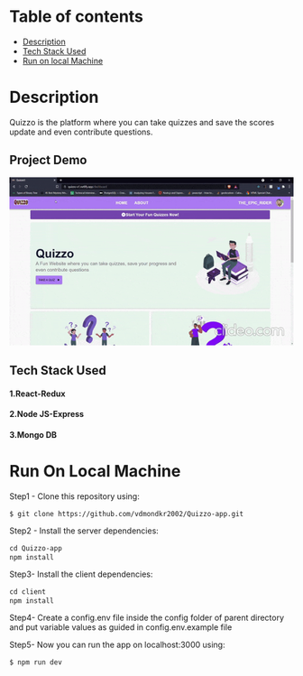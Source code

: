 # Table of contents
* [Description](#general-info)
* [Tech Stack Used](#tech-stack)
* [Run on local Machine](#run-locally)

# Description
Quizzo is the platform where you can take quizzes and save the scores update and even contribute questions.

## Project Demo
![Demo gif](https://raw.githubusercontent.com/vdmondkr2002/Quizzo-app/main/Proj-demo-1.gif)

## Tech Stack Used
#### 1.React-Redux
#### 2.Node JS-Express
#### 3.Mongo DB

# Run On Local Machine
Step1 - Clone this repository using:
```
$ git clone https://github.com/vdmondkr2002/Quizzo-app.git
```
Step2 -
Install the server dependencies:
```
cd Quizzo-app
npm install
```

Step3-
Install the client dependencies:
```
cd client
npm install
```
Step4-
Create a config.env file inside the config folder of parent directory and put variable values as guided in config.env.example file

Step5-
Now you can run the app on localhost:3000 using:
```
$ npm run dev
```
